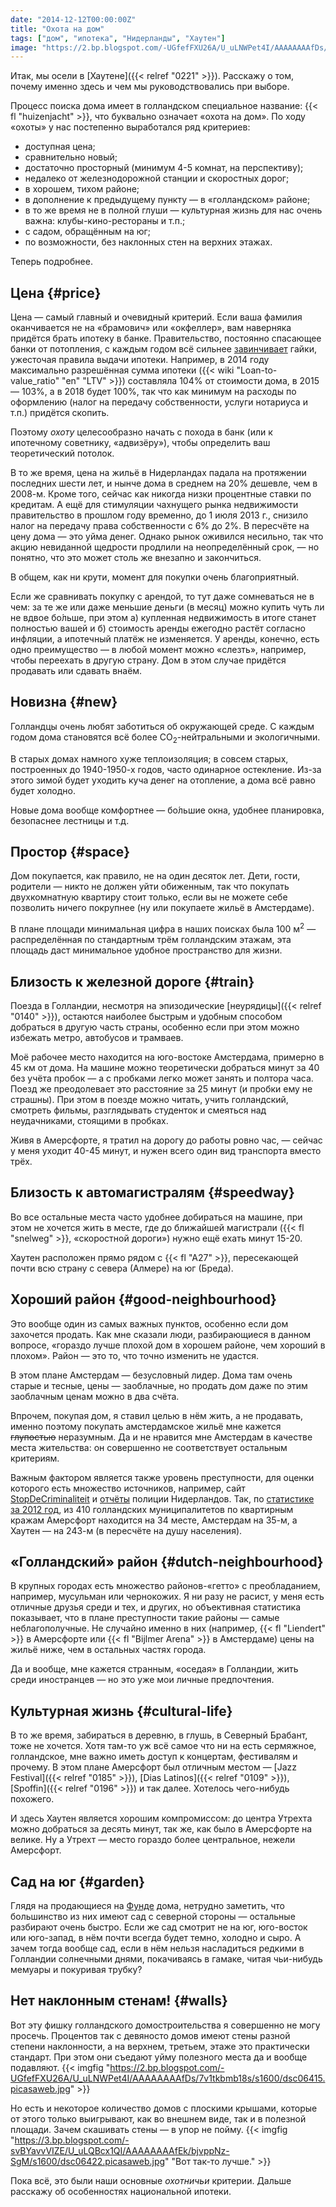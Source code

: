 ```yaml
---
date: "2014-12-12T00:00:00Z"
title: "Охота на дом"
tags: ["дом", "ипотека", "Нидерланды", "Хаутен"]
image: "https://2.bp.blogspot.com/-UGfefFXU26A/U_uLNWPet4I/AAAAAAAAfDs/7v1tkbmb18s/s1600/dsc06415.picasaweb.jpg"
---
```


Итак, мы осели в [Хаутене]({{< relref "0221" >}}). Расскажу о том, почему именно здесь и чем мы руководствовались при выборе.

Процесс поиска дома имеет в голландском специальное название: {{< fl "huizenjacht" >}}, что буквально означает «охота на дом». По ходу «охоты» у нас постепенно выработался ряд критериев:

<!--more-->

* доступная цена;
* сравнительно новый;
* достаточно просторный (минимум 4-5 комнат, на перспективу);
* недалеко от железнодорожной станции и скоростных дорог;
* в хорошем, тихом районе;
* в дополнение к предыдущему пункту — в «голландском» районе;
* в то же время не в полной глуши — культурная жизнь для нас очень важна: клубы-кино-рестораны и т.п.;
* с садом, обращённым на юг;
* по возможности, без наклонных стен на верхних этажах.

Теперь подробнее.

## Цена {#price}

Цена ­— самый главный и очевидный критерий. Если ваша фамилия оканчивается не на «брамович» или «окфеллер», вам наверняка придётся брать ипотеку в банке. Правительство, постоянно спасающее банки от потопления, с каждым годом всё сильнее [завинчивает](http://www.rijksoverheid.nl/onderwerpen/koopwoning/nieuwe-regels-hypotheek) гайки, ужесточая правила выдачи ипотеки. Например, в 2014 году максимально разрешённая сумма ипотеки ({{< wiki "Loan-to-value_ratio" "en" "LTV" >}}) составляла 104% от стоимости дома, в 2015 — 103%, а в 2018 будет 100%, так что как минимум на расходы по оформлению (налог на передачу собственности, услуги нотариуса и т.п.) придётся скопить.

Поэтому *охоту* целесообразно начать с похода в банк (или к ипотечному советнику, «адвизёру»), чтобы определить ваш теоретический потолок.

В то же время, цена на жильё в Нидерландах падала на протяжении последних шести лет, и нынче дома в среднем на 20% дешевле, чем в 2008-м. Кроме того, сейчас как никогда низки процентные ставки по кредитам. А ещё для стимуляции чахнущего рынка недвижимости правительство в прошлом году временно, до 1 июля 2013 г., снизило налог на передачу права собственности с 6% до 2%. В пересчёте на цену дома — это уйма денег. Однако рынок оживился несильно, так что акцию невиданной щедрости продлили на неопределённый срок, — но понятно, что это может столь же внезапно и закончиться.

В общем, как ни крути, момент для покупки очень благоприятный.

Если же сравнивать покупку с арендой, то тут даже сомневаться не в чем: за те же или даже меньшие деньги (в месяц) можно купить чуть ли не вдвое бо́льше, при этом а) купленная недвижимость в итоге станет полностью вашей и б) стоимость аренды ежегодно растёт согласно инфляции, а ипотечный платёж не изменяется. У аренды, конечно, есть одно преимущество — в любой момент можно «слезть», например, чтобы переехать в другую страну. Дом в этом случае придётся продавать или сдавать внаём.

## Новизна {#new}

Голландцы очень любят заботиться об окружающей среде. С каждым годом дома становятся всё более CO<sub>2</sub>-нейтральными и экологичными.

В старых домах намного хуже теплоизоляция; в совсем старых, построенных до 1940-1950-х годов, часто одинарное остекление. Из-за этого зимой будет уходить куча денег на отопление, а дома всё равно будет холодно.

Новые дома вообще комфортнее — бо́льшие окна, удобнее планировка, безопаснее лестницы и т.д.

## Простор {#space}

Дом покупается, как правило, не на один десяток лет. Дети, гости, родители — никто не должен уйти обиженным, так что покупать двухкомнатную квартиру стоит только, если вы не можете себе позволить ничего покрупнее (ну или покупаете жильё в Амстердаме).

В плане площади минимальная цифра в наших поисках была 100 м<sup>2</sup> — распределённая по стандартным трём голландским этажам, эта площадь даст минимальное удобное пространство для жизни.

## Близость к железной дороге {#train}

Поезда в Голландии, несмотря на эпизодические [неурядицы]({{< relref "0140" >}}), остаются наиболее быстрым и удобным способом добраться в другую часть страны, особенно если при этом можно избежать метро, автобусов и трамваев.

Моё рабочее место находится на юго-востоке Амстердама, примерно в 45 км от дома. На машине можно теоретически добраться минут за 40 без учёта пробок — а с пробками легко может занять и полтора часа. Поезд же преодолевает это расстояние за 25 минут (и пробки ему не страшны). При этом в поезде можно читать, учить голландский, смотреть фильмы, разглядывать студенток и смеяться над неудачниками, стоящими в пробках.

Живя в Амерсфорте, я тратил на дорогу до работы ровно час, — сейчас у меня уходит 40-45 минут, и нужен всего один вид транспорта вместо трёх.

## Близость к автомагистралям {#speedway}

Во все остальные места часто удобнее добираться на машине, при этом не хочется жить в месте, где до ближайшей магистрали ({{< fl "snelweg" >}}, «скоростной дороги») нужно ещё ехать минут 15-20.

Хаутен расположен прямо рядом с {{< fl "A27" >}}, пересекающей почти всю страну с севера (Алмере) на юг (Бреда).

## Хороший район {#good-neighbourhood}

Это вообще один из самых важных пунктов, особенно если дом захочется продать. Как мне сказали люди, разбирающиеся в данном вопросе, «гораздо лучше плохой дом в хорошем районе, чем хороший в плохом». Район — это то, что точно изменить не удастся.

В этом плане Амстердам — безусловный лидер. Дома там очень старые и тесные, цены — заоблачные, но продать дом даже по этим заоблачным ценам можно в два счёта.

Впрочем, покупая дом, я ставил целью в нём жить, а не продавать, именно поэтому покупать амстердамское жильё мне кажется ~~глупостью~~ неразумным. Да и не нравится мне Амстердам в качестве места жительства: он совершенно не соответствует остальным критериям.

Важным фактором является также уровень преступности, для оценки которого есть множество источников, например, сайт [StopDeCriminaliteit](http://www.stopdecriminaliteit.nl/) и [отчёты](http://www.politie.nl/onderwerpen/misdaadcijfers.html) полиции Нидерландов. Так, по [статистике за 2012 год](http://www.politie.nl/binaries/content/assets/politie/documenten-algemeen/onderwerpteksten/politie_gemeente_per_delicttype.pdf), из 410 голландских муниципалитетов по квартирным кражам Амерсфорт находится на 34 месте, Амстердам на 35-м, а Хаутен — на 243-м (в пересчёте на душу населения).

## «Голландский» район {#dutch-neighbourhood}

В крупных городах есть множество районов-«гетто» с преобладанием, например, мусульман или чернокожих. Я ни разу не расист, у меня есть отличные друзья среди и тех, и других, но объективная статистика показывает, что в плане преступности такие районы — самые неблагополучные. Не случайно именно в них (например, {{< fl "Liendert" >}} в Амерсфорте или {{< fl "Bijlmer Arena" >}} в Амстердаме) цены на жильё ниже, чем в остальных частях города.

Да и вообще, мне кажется странным, «оседая» в Голландии, жить среди иностранцев — но это уже мои личные предпочтения.

## Культурная жизнь {#cultural-life}

В то же время, забираться в деревню, в глушь, в Северный Брабант, тоже не хочется. Хотя там-то уж всё самое что ни на есть сермяжное, голландское, мне важно иметь доступ к концертам, фестивалям и прочему. В этом плане Амерсфорт был отличным местом — [Jazz Festival]({{< relref "0185" >}}), [Dias Latinos]({{< relref "0109" >}}), [Spoffin]({{< relref "0196" >}}) и так далее. Хотелось чего-нибудь похожего.

И здесь Хаутен является хорошим компромиссом: до центра Утрехта можно добраться за десять минут, так же, как было в Амерсфорте на велике. Ну а Утрехт — место гораздо более центральное, нежели Амерсфорт.

## Сад на юг {#garden}

Глядя на продающиеся на [Фунде](http://funda.nl) дома, нетрудно заметить, что большинство из них имеют сад с северной стороны — остальные разбирают очень быстро. Если же сад смотрит не на юг, юго-восток или юго-запад, в нём почти всегда будет темно, холодно и сыро. А зачем тогда вообще сад, если в нём нельзя насладиться редкими в Голландии солнечными днями, покачиваясь в гамаке, читая чьи-нибудь мемуары и покуривая трубку?

## Нет наклонным стенам! {#walls}

Вот эту фишку голландского домостроительства я совершенно не могу просечь. Процентов так с девяносто домов имеют стены разной степени наклонности, а на верхнем, третьем, этаже это практически стандарт. При этом они съедают уйму полезного места да и вообще подавляют.
{{< imgfig "https://2.bp.blogspot.com/-UGfefFXU26A/U_uLNWPet4I/AAAAAAAAfDs/7v1tkbmb18s/s1600/dsc06415.picasaweb.jpg" >}}

Но есть и некоторое количество домов с плоскими крышами, которые от этого только выигрывают, как во внешнем виде, так и в полезной площади. Зачем скашивать стены — в упор не пойму.
{{< imgfig "https://3.bp.blogspot.com/-svBYavvVIZE/U_uLQBcx1QI/AAAAAAAAfEk/bjvppNz-SgM/s1600/dsc06422.picasaweb.jpg" "Вот так-то лучше." >}}

Пока всё, это были наши основные *охотничьи* критерии. Дальше расскажу об особенностях национальной ипотеки.
